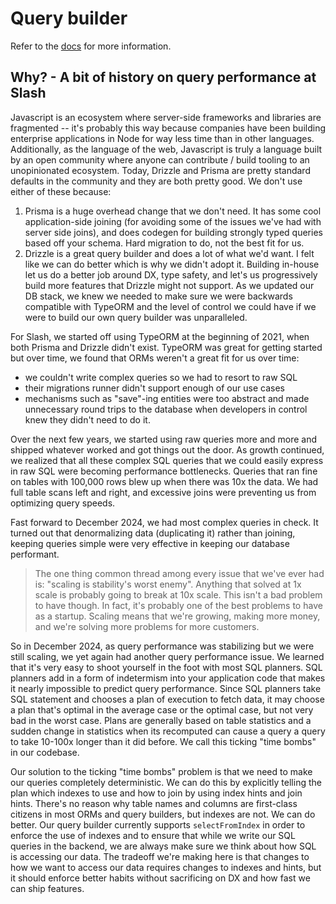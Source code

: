 # Query builder

Refer to the [docs](docs/overview.md) for more information.

## Why? - A bit of history on query performance at Slash

Javascript is an ecosystem where server-side frameworks and libraries are fragmented -- it's probably this way because companies have been building enterprise applications in Node for way less time than in other languages. Additionally, as the language of the web, Javascript is truly a language built by an open community where anyone can contribute / build tooling to an unopinionated ecosystem. Today, Drizzle and Prisma are pretty standard defaults in the community and they are both pretty good. We don't use either of these because:

1. Prisma is a huge overhead change that we don't need. It has some cool application-side joining (for avoiding some of the issues we've had with server side joins), and does codegen for building strongly typed queries based off your schema. Hard migration to do, not the best fit for us.
2. Drizzle is a great query builder and does a lot of what we'd want. I felt like we can do better which is why we didn't adopt it. Building in-house let us do a better job around DX, type safety, and let's us progressively build more features that Drizzle might not support. As we updated our DB stack, we knew we needed to make sure we were backwards compatible with TypeORM and the level of control we could have if we were to build our own query builder was unparalleled.

For Slash, we started off using TypeORM at the beginning of 2021, when both Prisma and Drizzle didn't exist. TypeORM was great for getting started but over time, we found that ORMs weren't a great fit for us over time: 
- we couldn't write complex queries so we had to resort to raw SQL
- their migrations runner didn't support enough of our use cases
- mechanisms such as "save"-ing entities were too abstract and made unnecessary round trips to the database when developers in control knew they didn't need to do it.

Over the next few years, we started using raw queries more and more and shipped whatever worked and got things out the door. As growth continued, we realized that all these complex SQL queries that we could easily express in raw SQL were becoming performance bottlenecks. Queries that ran fine on tables with 100,000 rows blew up when there was 10x the data. We had full table scans left and right, and excessive joins were preventing us from optimizing query speeds.

Fast forward to December 2024, we had most complex queries in check. It turned out that denormalizing data (duplicating it) rather than joining, keeping queries simple were very effective in keeping our database performant. 

> The one thing common thread among every issue that we've ever had is: "scaling is stability's worst enemy". Anything that solved at 1x scale is probably going to break at 10x scale. This isn't a bad problem to have though. In fact, it's probably one of the best problems to have as a startup. Scaling means that we're growing, making more money, and we're solving more problems for more customers.

So in December 2024, as query performance was stabilizing but we were still scaling, we yet again had another query performance issue. We learned that it's very easy to shoot yourself in the foot with most SQL planners. SQL planners add in a form of indetermism into your application code that makes it nearly impossible to predict query performance. Since SQL planners take SQL statement and chooses a plan of execution to fetch data, it may choose a plan that's optimal in the average case or the optimal case, but not very bad in the worst case. Plans are generally based on table statistics and a sudden change in statistics when its recomputed can cause a query a query to take 10-100x longer than it did before. We call this ticking "time bombs" in our codebase.

Our solution to the ticking "time bombs" problem is that we need to make our queries completely deterministic. We can do this by explicitly telling the plan which indexes to use and how to join by using index hints and join hints. There's no reason why table names and columns are first-class citizens in most ORMs and query builders, but indexes are not. We can do better. Our query builder currently supports `selectFromIndex` in order to enforce the use of indexes and to ensure that while we write our SQL queries in the backend, we are always make sure we think about how SQL is accessing our data. The tradeoff we're making here is that changes to how we want to access our data requires changes to indexes and hints, but it should enforce better habits without sacrificing on DX and how fast we can ship features.


